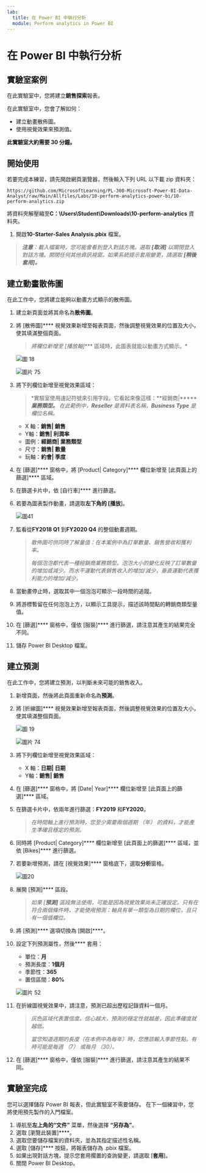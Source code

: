 ```yaml
---
lab:
  title: 在 Power BI 中執行分析
  module: Perform analytics in Power BI
---
```


# 在 Power BI 中執行分析

## 實驗室案例

在此實驗室中，您將建立**銷售探索**報表。

在此實驗室中，您會了解如何：

- 建立動畫散佈圖。
- 使用視覺效果來預測值。

**此實驗室大約需要 30 分鐘。**

## 開始使用

若要完成本練習，請先開啟網頁瀏覽器，然後輸入下列 URL 以下載 zip 資料夾：

`https://github.com/MicrosoftLearning/PL-300-Microsoft-Power-BI-Data-Analyst/raw/Main/Allfiles/Labs/10-perform-analytics-power-bi/10-perform-analytics.zip`

將資料夾解壓縮至**C：\Users\Student\Downloads\10-perform-analytics** 資料夾。

1. 開啟**10-Starter-Sales Analysis.pbix** 檔案。

> _**注意**：載入檔案時，您可能會看到登入對話方塊。選取 **[取消]** 以關閉登入對話方塊。關閉任何其他資訊視窗。如果系統提示套用變更，請選取 **[稍後套用]。**_

## 建立動畫散佈圖

在此工作中，您將建立能夠以動畫方式顯示的散佈圖。

1. 建立新頁面並將其命名為**散佈圖**。

1. 將 [散佈圖]**** 視覺效果新增至報表頁面，然後調整視覺效果的位置及大小，使其填滿整個頁面。

    > *將欄位新增至 [播放軸]**** 區域時，此圖表就能以動畫方式顯示。*

     ![圖 18](Linked_image_Files/10-perform-analytics-power-bi_image15.png)

     ![圖片 75](Linked_image_Files/10-perform-analytics-power-bi_image16.png)

1. 將下列欄位新增至視覺效果區域：

    > *實驗室使用速記符號來引用字段。它看起來像這樣：**經銷商\|********業務類型。** 在此範例中，**Reseller** 是資料表名稱，**Business Type** 是欄位名稱。*

     - X 軸：**銷售\| 銷售**
     - Y軸：**銷售\| 利潤率**
     - 圖例：**經銷商\| 業務類型**
     - 尺寸：**銷售\| 數量**
     - 玩軸：**約會\| 季度**

1. 在 [篩選]**** 窗格中，將 [Product\| Category]**** 欄位新增至 [此頁面上的篩選]**** 區域。

1. 在篩選卡片中，依 [自行車]**** 進行篩選。

1. 若要為圖表製作動畫，請選取**左下角的 [播放**]。

    ![圖41](Linked_image_Files/10-perform-analytics-power-bi_image19.png)

1. 監看從**FY2018 Q1** 到**FY2020 Q4** 的整個動畫週期。

    > *散佈圖可供同時了解量值：在本案例中為訂單數量、銷售營收和獲利率。*
    > 
    > *每個泡泡都代表一種經銷商業務類型。泡泡大小的變化反映了訂單數量的增加或減少。而水平運動代表銷售收入的增加/減少，垂直運動代表獲利能力的增加/減少。*

1. 當動畫停止時，選取其中一個泡泡可顯示一段時間的追蹤。

1. 將游標暫留在任何泡泡上方，以顯示工具提示，描述該時間點的轉銷商類型量值。

1. 在 [篩選]**** 窗格中，僅依 [服裝]**** 進行篩選，請注意其產生的結果完全不同。

1. 儲存 Power BI Desktop 檔案。

## 建立預測

在此工作中，您將建立預測，以判斷未來可能的銷售收入。

1. 新增頁面，然後將此頁面重新命名為**預測**。

1. 將 [折線圖]**** 視覺效果新增至報表頁面，然後調整視覺效果的位置及大小，使其填滿整個頁面。

     ![圖 19](Linked_image_Files/10-perform-analytics-power-bi_image21.png)

     ![圖片 74](Linked_image_Files/10-perform-analytics-power-bi_image22.png)

1. 將下列欄位新增至視覺效果區域：

     - X 軸：**日期\| 日期**
     - Y軸：**銷售\| 銷售**

1. 在 [篩選]**** 窗格中，將 [Date\| Year]**** 欄位新增至 [此頁面上的篩選]**** 區域。

1. 在篩選卡片中，依兩年進行篩選：**FY2019** 和**FY2020**。

    > *在時間軸上進行預測時，您至少需要兩個週期 （年） 的資料，才能產生準確且穩定的預測。*

1. 同時將 [Product\| Category]**** 欄位新增至 [此頁面上的篩選]**** 區域，並依 [Bikes]**** 進行篩選。

1. 若要新增預測，請在 [視覺效果]**** 窗格底下，選取**分析**窗格。

     ![圖20](Linked_image_Files/10-perform-analytics-power-bi_image26.png)

1. 展開 [預測]**** 區段。

    > *如果 [**預測]** 區段無法使用，可能是因為視覺效果尚未正確設定。只有在符合兩個條件時，才能使用預測：軸具有單一類型為日期的欄位，且只有一個值欄位。*

1. 將 [預測]**** 選項切換為 [開啟]****。

1. 設定下列預測屬性，然後**** 套用：

    - 單位：**月**
    - 預測長度：**1個月**
    - 季節性：**365**
    - 置信區間：**80%**

    ![圖片 52](Linked_image_Files/10-perform-analytics-power-bi_image29.png)

1. 在折線圖視覺效果中，請注意，預測已超出歷程記錄資料一個月。

    > *灰色區域代表置信度。信心越大，預測的穩定性就越差，因此準確度就越低。*
    >
    > *當您知道週期的長度（在本例中為每年）時，您應該輸入季節性點。有時可能是每週 （7） 或每月 （30）。*

1. 在 [篩選]**** 窗格中，僅依 [服裝]**** 進行篩選，請注意其產生的結果不同。

## 實驗室完成

您可以選擇儲存 Power BI 報表，但此實驗室不需要儲存。 在下一個練習中，您將使用預先製作的入門檔案。

1. 導航至**左上角的“文件”** 菜單，然後選擇 **“另存為”**。 
1. 選取 [瀏覽此裝置]****。
1. 選取您要儲存檔案的資料夾，並為其指定描述性名稱。 
1. 選取 [儲存]**** 按鈕，將報表儲存為 .pbix 檔案。 
1. 如果出現對話方塊，提示您套用擱置的查詢變更，請選取 [**套用**]。
1. 關閉 Power BI Desktop。
